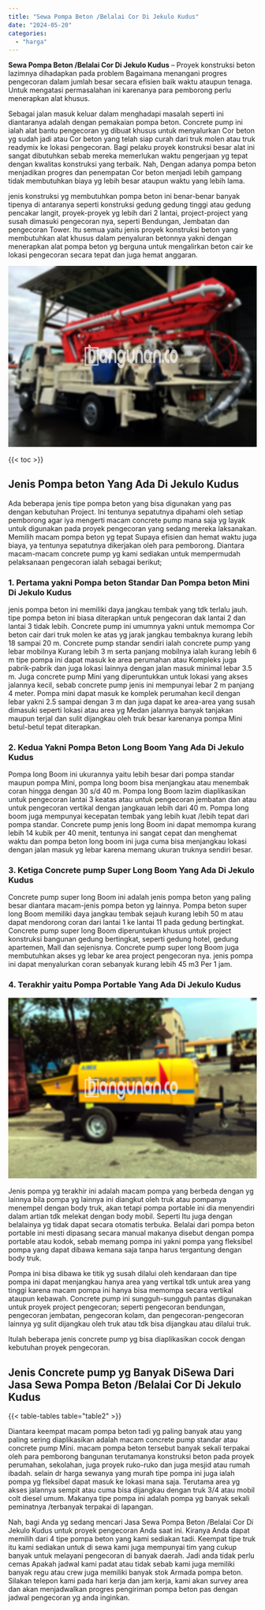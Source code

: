 ```yaml
---
title: "Sewa Pompa Beton /Belalai Cor Di Jekulo Kudus"
date: "2024-05-20"
categories: 
  - "harga"
---
```


**Sewa Pompa Beton /Belalai Cor Di Jekulo Kudus** – Proyek konstruksi beton lazimnya dihadapkan pada problem Bagaimana menangani progres pengecoran dalam jumlah besar secara efisien baik waktu ataupun tenaga. Untuk mengatasi permasalahan ini karenanya para pemborong perlu menerapkan alat khusus.

Sebagai jalan masuk keluar dalam menghadapi masalah seperti ini diantaranya adalah dengan pemakaian pompa beton. Concrete pump ini ialah alat bantu pengecoran yg dibuat khusus untuk menyalurkan Cor beton yg sudah jadi atau Cor beton yang telah siap curah dari truk molen atau truk readymix ke lokasi pengecoran. Bagi pelaku proyek konstruksi besar alat ini sangat dibutuhkan sebab mereka memerlukan waktu pengerjaan yg tepat dengan kwalitas konstruksi yang terbaik. Nah, Dengan adanya pompa beton menjadikan progres dan penempatan Cor beton menjadi lebih gampang tidak membutuhkan biaya yg lebih besar ataupun waktu yang lebih lama.

jenis konstruksi yg membutuhkan pompa beton ini benar-benar banyak tipenya di antaranya seperti konstruksi gedung gedung tinggi atau gedung pencakar langit, proyek-proyek yg lebih dari 2 lantai, project-project yang susah dimasuki pengecoran nya, seperti Bendungan, Jembatan dan pengecoran Tower. Itu semua yaitu jenis proyek konstruksi beton yang membutuhkan alat khusus dalam penyaluran betonnya yakni dengan menerapkan alat pompa beton yg berguna untuk mengalirkan beton cair ke lokasi pengecoran secara tepat dan juga hemat anggaran.

![Sewa Pompa Beton /Belalai Cor Di Jekulo Kudus](/images/sewa-concrete-pump-38.png)

{{< toc >}}

## Jenis Pompa beton Yang Ada Di Jekulo Kudus

Ada beberapa jenis tipe pompa beton yang bisa digunakan yang pas dengan kebutuhan Project. Ini tentunya sepatutnya dipahami oleh setiap pemborong agar iya mengerti macam concrete pump mana saja yg layak untuk digunakan pada proyek pengecoran yang sedang mereka laksanakan. Memilih macam pompa beton yg tepat Supaya efisien dan hemat waktu juga biaya, ya tentunya sepatutnya dikerjakan oleh para pemborong. Diantara macam-macam concrete pump yg kami sediakan untuk mempermudah pelaksanaan pengecoran ialah sebagai berikut;

### 1\. Pertama yakni Pompa beton Standar Dan Pompa beton Mini Di Jekulo Kudus

jenis pompa beton ini memiliki daya jangkau tembak yang tdk terlalu jauh. tipe pompa beton ini biasa diterapkan untuk pengecoran dak lantai 2 dan lantai 3 tidak lebih. Concrete pump ini umumnya yakni untuk memompa Cor beton cair dari truk molen ke atas yg jarak jangkau tembaknya kurang lebih 18 sampai 20 m. Concrete pump standar sendiri ialah concrete pump yang lebar mobilnya Kurang lebih 3 m serta panjang mobilnya ialah kurang lebih 6 m tipe pompa ini dapat masuk ke area perumahan atau Kompleks juga pabrik-pabrik dan juga lokasi lainnya dengan jalan masuk minimal lebar 3.5 m. Juga concrete pump Mini yang diperuntukkan untuk lokasi yang akses jalannya kecil, sebab concrete pump jenis ini mempunyai lebar 2 m panjang 4 meter. Pompa mini dapat masuk ke komplek perumahan kecil dengan lebar yakni 2.5 sampai dengan 3 m dan juga dapat ke area-area yang susah dimasuki seperti lokasi atau area yg Medan jalannya banyak tanjakan maupun terjal dan sulit dijangkau oleh truk besar karenanya pompa Mini betul-betul tepat diterapkan.

### 2\. Kedua Yakni Pompa Beton Long Boom Yang Ada Di Jekulo Kudus

Pompa long Boom ini ukurannya yaitu lebih besar dari pompa standar maupun pompa Mini, pompa long boom bisa menjangkau atau menembak coran hingga dengan 30 s/d 40 m. Pompa long Boom lazim diaplikasikan untuk pengecoran lantai 3 keatas atau untuk pengecoran jembatan dan atau untuk pengecoran vertikal dengan jangkauan lebih dari 40 m. Pompa long boom juga mempunyai kecepatan tembak yang lebih kuat /lebih tepat dari pompa standar. Concrete pump jenis long Boom ini dapat memompa kurang lebih 14 kubik per 40 menit, tentunya ini sangat cepat dan menghemat waktu dan pompa beton long boom ini juga cuma bisa menjangkau lokasi dengan jalan masuk yg lebar karena memang ukuran truknya sendiri besar.

### 3\. Ketiga Concrete pump Super Long Boom Yang Ada Di Jekulo Kudus

Concrete pump super long Boom ini adalah jenis pompa beton yang paling besar diantara macam-jenis pompa beton yg lainnya. Pompa beton super long Boom memiliki daya jangkau tembak sejauh kurang lebih 50 m atau dapat mendorong coran dari lantai 1 ke lantai 11 pada gedung bertingkat. Concrete pump super long Boom diperuntukan khusus untuk project konstruksi bangunan gedung bertingkat, seperti gedung hotel, gedung apartemen, Mall dan sejenisnya. Concrete pump super long Boom juga membutuhkan akses yg lebar ke area project pengecoran nya. jenis pompa ini dapat menyalurkan coran sebanyak kurang lebih 45 m3 Per 1 jam.

### 4\. Terakhir yaitu Pompa Portable Yang Ada Di Jekulo Kudus

![Sewa Pompa Beton /Belalai Cor Di Jekulo Kudus](/images/sewa-concrete-pump-02.png)

Jenis pompa yg terakhir ini adalah macam pompa yang berbeda dengan yg lainnya bila pompa yg lainnya ini diangkut oleh truk atau pompanya menempel dengan body truk, akan tetapi pompa portable ini dia menyendiri dalam artian tdk melekat dengan body mobil. Seperti Itu juga dengan belalainya yg tidak dapat secara otomatis terbuka. Belalai dari pompa beton portable ini mesti dipasang secara manual makanya disebut dengan pompa portable atau kodok, sebab memang pompa ini yakni pompa yang fleksibel pompa yang dapat dibawa kemana saja tanpa harus tergantung dengan body truk.

Pompa ini bisa dibawa ke titik yg susah dilalui oleh kendaraan dan tipe pompa ini dapat menjangkau hanya area yang vertikal tdk untuk area yang tinggi karena macam pompa ini hanya bisa memompa secara vertikal ataupun kebawah. Concrete pump ini sungguh-sungguh pantas digunakan untuk proyek project pengecoran; seperti pengecoran bendungan, pengecoran jembatan, pengecoran kolam, dan pengecoran-pengecoran lainnya yg sulit dijangkau oleh truk atau tdk bisa dijangkau atau dilalui truk.

Itulah beberapa jenis concrete pump yg bisa diaplikasikan cocok dengan kebutuhan proyek pengecoran.

## Jenis Concrete pump yg Banyak DiSewa Dari Jasa Sewa Pompa Beton /Belalai Cor Di Jekulo Kudus

{{< table-tables table="table2" >}}

Diantara keempat macam pompa beton tadi yg paling banyak atau yang paling sering diaplikasikan adalah macam concrete pump standar atau concrete pump Mini. macam pompa beton tersebut banyak sekali terpakai oleh para pemborong bangunan terutamanya konstruksi beton pada proyek perumahan, sekolahan, juga proyek ruko-ruko dan juga mesjid atau rumah ibadah. selain dr harga sewanya yang murah tipe pompa ini juga ialah pompa yg fleksibel dapat masuk ke lokasi mana saja. Terutama area yg akses jalannya sempit atau cuma bisa dijangkau dengan truk 3/4 atau mobil colt diesel umum. Makanya tipe pompa ini adalah pompa yg banyak sekali peminatnya /terbanyak terpakai di lapangan.

Nah, bagi Anda yg sedang mencari Jasa Sewa Pompa Beton /Belalai Cor Di Jekulo Kudus untuk proyek pengecoran Anda saat ini. Kiranya Anda dapat memilih dari 4 tipe pompa beton yang kami sediakan tadi. Keempat tipe truk itu kami sediakan untuk di sewa kami juga mempunyai tim yang cukup banyak untuk melayani pengecoran di banyak daerah. Jadi anda tidak perlu cemas Apakah jadwal kami padat atau tidak sebab kami juga memiliki banyak regu atau crew juga memiliki banyak stok Armada pompa beton. Silakan telepon kami pada hari kerja dan jam kerja, kami akan survey area dan akan menjadwalkan progres pengiriman pompa beton pas dengan jadwal pengecoran yg anda inginkan.
